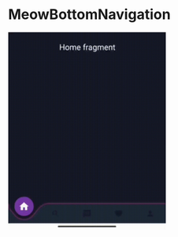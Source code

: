 # MeowBottomNavigation
<img src="https://github.com/byvenchik/MeowBottomNavigation/blob/master/MeowBottomNavigationGif.gif" width="320" height="400" />
